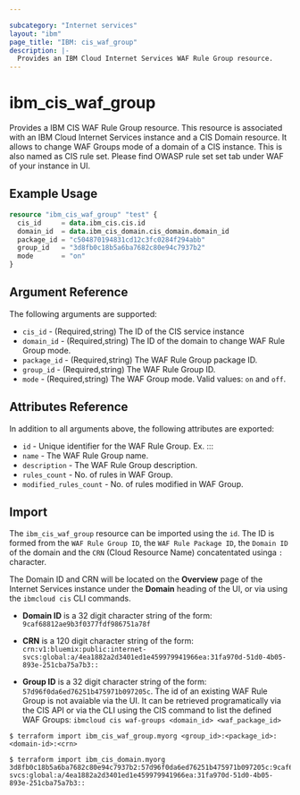```yaml
---

subcategory: "Internet services"
layout: "ibm"
page_title: "IBM: cis_waf_group"
description: |-
  Provides an IBM Cloud Internet Services WAF Rule Group resource.
---
```


# ibm_cis_waf_group

Provides a IBM CIS WAF Rule Group resource. This resource is associated with an IBM Cloud Internet Services instance and a CIS Domain resource. It allows to change WAF Groups mode of a domain of a CIS instance. This is also named as CIS rule set. Please find OWASP rule set set tab under WAF of your instance in UI.

## Example Usage

```terraform
resource "ibm_cis_waf_group" "test" {
  cis_id     = data.ibm_cis.cis.id
  domain_id  = data.ibm_cis_domain.cis_domain.domain_id
  package_id = "c504870194831cd12c3fc0284f294abb"
  group_id   = "3d8fb0c18b5a6ba7682c80e94c7937b2"
  mode       = "on"
}
```

## Argument Reference

The following arguments are supported:

- `cis_id` - (Required,string) The ID of the CIS service instance
- `domain_id` - (Required,string) The ID of the domain to change WAF Rule Group mode.
- `package_id` - (Required,string) The WAF Rule Group package ID.
- `group_id` - (Required,string) The WAF Rule Group ID.
- `mode` - (Required,string) The WAF Group mode. Valid values: `on` and `off`.

## Attributes Reference

In addition to all arguments above, the following attributes are exported:

- `id` - Unique identifier for the WAF Rule Group. Ex. <group-id>:<package-id>:<domain-id>:<crn>
- `name` - The WAF Rule Group name.
- `description` - The WAF Rule Group description.
- `rules_count` - No. of rules in WAF Group.
- `modified_rules_count` - No. of rules modified in WAF Group.

## Import

The `ibm_cis_waf_group` resource can be imported using the `id`. The ID is formed from the `WAF Rule Group ID`, the `WAF Rule Package ID`, the `Domain ID` of the domain and the `CRN` (Cloud Resource Name) concatentated usinga `:` character.

The Domain ID and CRN will be located on the **Overview** page of the Internet Services instance under the **Domain** heading of the UI, or via using the `ibmcloud cis` CLI commands.

- **Domain ID** is a 32 digit character string of the form: `9caf68812ae9b3f0377fdf986751a78f`

- **CRN** is a 120 digit character string of the form: `crn:v1:bluemix:public:internet-svcs:global:a/4ea1882a2d3401ed1e459979941966ea:31fa970d-51d0-4b05-893e-251cba75a7b3::`

- **Group ID** is a 32 digit character string of the form: `57d96f0da6ed76251b475971b097205c`. The id of an existing WAF Rule Group is not avaiable via the UI. It can be retrieved programatically via the CIS API or via the CLI using the CIS command to list the defined WAF Groups: `ibmcloud cis waf-groups <domain_id> <waf_package_id>`

```
$ terraform import ibm_cis_waf_group.myorg <group_id>:<package_id>:<domain-id>:<crn>

$ terraform import ibm_cis_domain.myorg  3d8fb0c18b5a6ba7682c80e94c7937b2:57d96f0da6ed76251b475971b097205c:9caf68812ae9b3f0377fdf986751a78f:crn:v1:bluemix:public:internet-svcs:global:a/4ea1882a2d3401ed1e459979941966ea:31fa970d-51d0-4b05-893e-251cba75a7b3::
```
